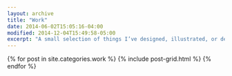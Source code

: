 ```yaml
---
layout: archive
title: "Work"
date: 2014-06-02T15:05:16-04:00
modified: 2014-12-04T15:49:58-05:00
excerpt: "A small selection of things I’ve designed, illustrated, or developed."
---
```


<div class="tiles">
{% for post in site.categories.work %}
  {% include post-grid.html %}
{% endfor %}
</div><!-- /.tiles -->
